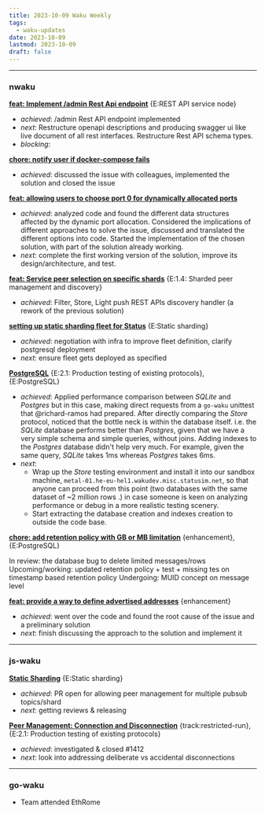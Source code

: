 ```yaml
---
title: 2023-10-09 Waku Weekly
tags:
  - waku-updates
date: 2023-10-09
lastmod: 2023-10-09
draft: false
---
```

---
### nwaku

**[feat: Implement /admin Rest Api endpoint](https://github.com/waku-org/nwaku/issues/2075)** {E:REST API service node}

- _achieved_: /admin Rest API endpoint implemented
- _next_: Restructure openapi descriptions and producing swagger ui like live document of all rest interfaces. Restructure Rest API schema types.
- _blocking_: 

**[chore: notify user if docker-compose fails](https://github.com/waku-org/nwaku/issues/2064)**

- _achieved_: discussed the issue with colleagues, implemented the solution and closed the issue

**[feat: allowing users to choose port 0 for dynamically allocated ports](https://github.com/waku-org/nwaku/issues/2042)**

- _achieved_: analyzed code and found the different data structures affected by the dynamic port allocation. Considered the implications of different approaches to solve the issue, discussed and translated the different options into code.
Started the implementation of the chosen solution, with part of the solution already working.
- _next_: complete the first working version of the solution, improve its design/architecture, and test.

**[feat: Service peer selection on specific shards](https://github.com/waku-org/nwaku/issues/1941)** {E:1.4: Sharded peer management and discovery}

- _achieved_: Filter, Store, Light push REST APIs discovery handler (a rework of the previous solution)

**[setting up static sharding fleet for Status](https://github.com/waku-org/nwaku/issues/1914)** {E:Static sharding}

- _achieved_: negotiation with infra to improve fleet definition, clarify postgresql deployment
- _next_: ensure fleet gets deployed as specified

**[PostgreSQL](https://github.com/waku-org/nwaku/issues/1888)** {E:2.1: Production testing of existing protocols}, {E:PostgreSQL}

- _achieved_: Applied performance comparison between _SQLite_ and _Postgres_ but in this case, making direct requests from a  `go-waku` unittest that @richard-ramos had prepared.
After directly comparing the _Store_ protocol, noticed that the bottle neck is within the database itself. i.e. the _SQLite_ database performs better than _Postgres_, given that we have a very simple schema and simple queries, without joins. Adding indexes to the _Postgres_ database didn't help very much. For example, given the same query, _SQLite_ takes 1ms whereas _Postgres_ takes 6ms.
- _next_:
   - Wrap up the _Store_ testing environment and install it into our sandbox machine, `metal-01.he-eu-hel1.wakudev.misc.statusim.net`, so that anyone can proceed from this point (two databases with the same dataset of ~2 million rows .) in case someone is keen on analyzing performance or debug in a more realistic testing scenery.
   - Start extracting the database creation and indexes creation to outside the code base.

**[chore: add retention policy with GB or MB limitation](https://github.com/waku-org/nwaku/issues/1885)** {enhancement}, {E:PostgreSQL}

In review: the database bug to delete limited messages/rows
Upcoming/working: updated retention policy + test + missing tes on timestamp based retention policy
Undergoing: MUID concept on message level

**[feat: provide a way to define advertised addresses](https://github.com/waku-org/nwaku/issues/1797)** {enhancement}

- _achieved_: went over the code and found the root cause of the issue and a preliminary solution
- _next_: finish discussing the approach to the solution and implement it

---
### js-waku

**[Static Sharding](https://github.com/waku-org/js-waku/issues/1310)** {E:Static sharding}

- _achieved_: PR open for allowing peer management for multiple pubsub topics/shard
- _next_: getting reviews & releasing 

**[Peer Management: Connection and Disconnection](https://github.com/waku-org/js-waku/issues/914)** {track:restricted-run}, {E:2.1: Production testing of existing protocols}

- _achieved_: investigated & closed #1412 
- _next_: look into addressing deliberate vs accidental disconnections

---
### go-waku

- Team attended EthRome